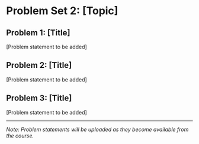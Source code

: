 # Problem Set 2: [Topic]

## Problem 1: [Title]

[Problem statement to be added]

## Problem 2: [Title]

[Problem statement to be added]

## Problem 3: [Title]

[Problem statement to be added]

---

*Note: Problem statements will be uploaded as they become available from the course.*
